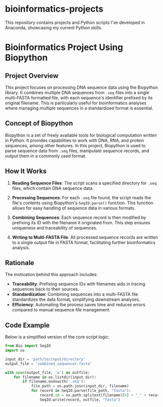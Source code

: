 # bioinformatics-projects
This repository contains projects and Python scripts I've developed in Anaconda, showcasing my current Python skills. 

# Bioinformatics Project Using Biopython

## Project Overview

This project focuses on processing DNA sequence data using the Biopython library. It combines multiple DNA sequences from `.seq` files into a single multi-FASTA formatted file, with each sequence's identifier prefixed by its original filename. This is particularly useful for bioinformatics analyses where managing multiple sequences in a standardized format is essential.

## Concept of Biopython

Biopython is a set of freely available tools for biological computation written in Python. It provides capabilities to work with DNA, RNA, and protein sequences, among other features. In this project, Biopython is used to parse sequence data from `.seq` files, manipulate sequence records, and output them in a commonly used format.

## How It Works

1. **Reading Sequence Files**: The script scans a specified directory for `.seq` files, which contain DNA sequence data.
   
2. **Processing Sequences**: For each `.seq` file found, the script reads the file's contents using Biopython's `SeqIO.parse()` function. This function allows for easy handling of sequence data in various formats.

3. **Combining Sequences**: Each sequence record is then modified by prefixing its ID with the filename it originated from. This step ensures uniqueness and traceability of sequences.

4. **Writing to Multi-FASTA File**: All processed sequence records are written to a single output file in FASTA format, facilitating further bioinformatics analysis.

## Rationale

The motivation behind this approach includes:
- **Traceability**: Prefixing sequence IDs with filenames aids in tracing sequences back to their sources.
- **Standardization**: Combining sequences into a multi-FASTA file standardizes the data format, simplifying downstream analyses.
- **Efficiency**: Automating the process saves time and reduces errors compared to manual sequence file management.

## Code Example

Below is a simplified version of the core script logic:

```python
from Bio import SeqIO
import os

input_dir = 'path/to/input/directory'
output_file = 'combined_sequences.fasta'

with open(output_file, 'w') as outfile:
    for filename in os.listdir(input_dir):
        if filename.endswith('.seq'):
            file_path = os.path.join(input_dir, filename)
            for record in SeqIO.parse(file_path, "fasta"):
                record.id = os.path.splitext(filename)[0] + "_" + record.id
                SeqIO.write(record, outfile, "fasta")
